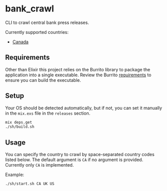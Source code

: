 # bank_crawl

CLI to crawl central bank press releases.

Currently supported countries:

- [Canada](https://www.bankofcanada.ca/press-releases/)
<!---
- [United Kingdom](https://www.bankofengland.co.uk/news/press-releases)
- [United States](https://www.federalreserve.gov/newsevents/pressreleases.htm)
-->

## Requirements

Other than Elixir this project relies on the Burrito library to package the application into a single executable. Review the Burrito [requirements](https://github.com/burrito-elixir/burrito#preparation-and-requirements) to ensure you can build the executable.

## Setup

Your OS should be detected automatically, but if not, you can set it manually in the `mix.exs` file in the `releases` section.

```bash
mix deps.get
./sh/build.sh
```

## Usage

You can specify the country to crawl by space-separated country codes listed below. The default argument is `CA` if no argument is provided. Currently only `CA` is implemented.

Example:

```bash
./sh/start.sh CA UK US
```
